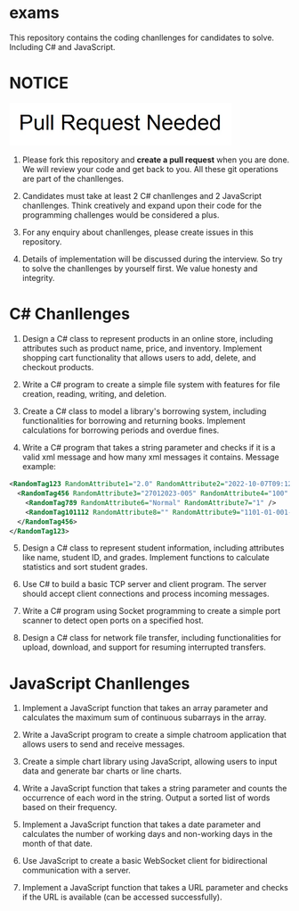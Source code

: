 # exams

This repository contains the coding chanllenges for candidates to solve. Including C# and JavaScript.

# NOTICE

<img src="images/pullrequest.jpg" width="400" >

1. Please fork this repository and **create a pull request** when you are done. We will review your code and get back to you. All these git operations are part of the chanllenges.

2. Candidates must take at least 2 C# chanllenges and 2 JavaScript chanllenges. Think creatively and expand upon their code for the programming challenges would be considered a plus.

3. For any enquiry about chanllenges, please create issues in this repository.

4. Details of implementation will be discussed during the interview. So try to solve the chanllenges by yourself first. We value honesty and integrity.



# C# Chanllenges

1. Design a C# class to represent products in an online store, including attributes such as product name, price, and inventory. Implement shopping cart functionality that allows users to add, delete, and checkout products.

2. Write a C# program to create a simple file system with features for file creation, reading, writing, and deletion.

3. Create a C# class to model a library's borrowing system, including functionalities for borrowing and returning books. Implement calculations for borrowing periods and overdue fines.

4. Write a C# program that takes a string parameter and checks if it is a valid xml message and how many xml messages it contains. Message example:

```xml
<RandomTag123 RandomAttribute1="2.0" RandomAttribute2="2022-10-07T09:12:41Z">
  <RandomTag456 RandomAttribute3="27012023-005" RandomAttribute4="100" RandomAttribute5="999">
    <RandomTag789 RandomAttribute6="Normal" RandomAttribute7="1" />
    <RandomTag101112 RandomAttribute8="" RandomAttribute9="1101-01-001-A0001A01-R" RandomAttribute10="0" RandomAttribute11="1" RandomAttribute12="2022-11-11" />
  </RandomTag456>
</RandomTag123>
```

5. Design a C# class to represent student information, including attributes like name, student ID, and grades. Implement functions to calculate statistics and sort student grades.

6. Use C# to build a basic TCP server and client program. The server should accept client connections and process incoming messages.

7. Write a C# program using Socket programming to create a simple port scanner to detect open ports on a specified host.

8. Design a C# class for network file transfer, including functionalities for upload, download, and support for resuming interrupted transfers.


# JavaScript Chanllenges

1. Implement a JavaScript function that takes an array parameter and calculates the maximum sum of continuous subarrays in the array.

2. Write a JavaScript program to create a simple chatroom application that allows users to send and receive messages.

3. Create a simple chart library using JavaScript, allowing users to input data and generate bar charts or line charts.

4. Write a JavaScript function that takes a string parameter and counts the occurrence of each word in the string. Output a sorted list of words based on their frequency.

5. Implement a JavaScript function that takes a date parameter and calculates the number of working days and non-working days in the month of that date.

6. Use JavaScript to create a basic WebSocket client for bidirectional communication with a server.

7. Implement a JavaScript function that takes a URL parameter and checks if the URL is available (can be accessed successfully).
